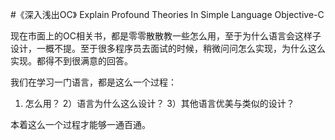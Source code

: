 
#《深入浅出OC》
Explain Profound Theories In Simple Language Objective-C

现在市面上的OC相关书，都是零零散散教一些怎么用，至于为什么语言会这样子设计，一概不提。至于很多程序员去面试的时候，稍微问问怎么实现，为什么这么实现。都得不到很满意的回答。

我们在学习一门语言，都是这么一个过程：
1) 怎么用？
2）语言为什么这么设计？
3）其他语言优美与类似的设计？

本着这么一个过程才能够一通百通。
